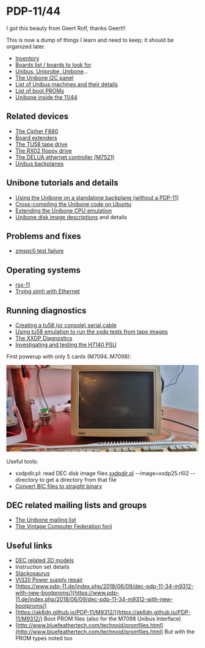 # PDP-11/44

I got this beauty from Geert Rolf, thanks Geert!!

This is now a dump of things I learn and need to keep; it should be organized later.

- [Inventory](pdp-11-inventory/index.md)
- [Boards list / boards to look for](unibus-board-list/index.md)
- [Unibus, Uniprobe, Unibone](unibus-uniprobe-and-unibone-tales/index.md)…
-   [The Unibone I2C panel](unibone-i2c-panel/index.md)
- [List of Unibus machines and their details](pdp-11-unibus-processors/index.md)
- [List of boot PROMs](pdp11-boot-proms/index.md)
- [Unibone inside the 11/44](unibone-inside-the-pdp-1144/index.md)

## Related devices

- [The Cipher F880](cipherf890/index.md)
- [Board extenders](douglas-extenders/index.md)
- [The TU58 tape drive](the-tu58-tape-unit/index.md)
- [The RX02 floppy drive](the-rx02-floppy-drive-and-the-m8256-rv211-controller/index.md)
- [The DELUA ethernet controller (M7521)](the-delua-ethernet-controller-m7521/index.md)
- [Unibus backplanes](the-dd11-dk-backplane/index.md)

## Unibone tutorials and details

- [Using the Unibone on a standalone backplane (without a PDP-11)](using-the-unibone-as-a-stand-alone-machine/index.md)
- [Cross-compiling the Unibone code on Ubuntu](unibone-crosscompile/index.md)
- [Extending the Unibone CPU emulation](extending-the-unibone-cpu-emulation/index.md)
- [Unibone disk image descriptions](unibone-disk-image-details/index.md) and details

## Problems and fixes

- [zmspc0 test failure](zmspc0-test-failure/index.md)

## Operating systems

- [rsx-11](rsx-11/index.md)
- [Trying simh with Ethernet](getting-simh-to-run-with-an-ethernet-connection/index.md)

## Running diagnostics

- [Creating a tu58 (or console) serial cable](pdp11-m7090-console-cable-tu58-cable/index.md)
- [Using tu58 emulation to run the xxdp tests from tape images](running-the-xxdp-tests-using-tu58/index.md)
- [The XXDP Diagnostics](xxdp-diagnostics-information/index.md)
- [Investigating and testing the H7140 PSU](investigating-and-testing-the-psu-h7140/index.md)

First powerup with only 5 cards (M7094..M7098):

![](image-20230329-200202.png)

Useful tools:

- xxdpdir.pl: read DEC disk image files
  [xxdpdir.pl](http://xxdpdir.pl) --image=xxdp25.rl02 --directory to get a directory from that file
- [Convert BIC files to straight binary](convert-bic-files-to-straight-binary-files/index.md)

## DEC related mailing lists and groups

- [The Unibone mailing list](https://groups.google.com/g/unibone)
- [The Vintage Computer Federation forii](https://forum.vcfed.org/index.php?forums/dec/)

## Useful links

- [DEC related 3D models](https://so-much-stuff.com/pdp8/cad/3d.php)
- Instruction set details
-   [Stackosaurus](http://stackosaurus.com/pdp11.html)
- [Vt320 Power supply repair](https://forum.vcfed.org/index.php?threads/vt320-modern-replacement-power-supply.1238917/#post-1260807)
- [https://www.pdp-11.de/index.php/2018/06/09/dec-pdp-11-34-m9312-with-new-bootproms/](https://www.pdp-11.de/index.php/2018/06/09/dec-pdp-11-34-m9312-with-new-bootproms/)
- [https://ak6dn.github.io/PDP-11/M9312/](https://ak6dn.github.io/PDP-11/M9312/) Boot PROM files (also for the M7098 Unibus Interface)
- [http://www.bluefeathertech.com/technoid/promfiles.html](http://www.bluefeathertech.com/technoid/promfiles.html) But with the PROM types noted too
